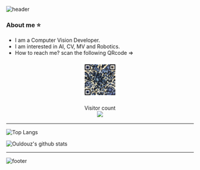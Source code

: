 ![header](https://capsule-render.vercel.app/api?type=waving&color=gradient&height=300&section=header&text=Hi%20I'm%20Ouldouz%20Pakpoour&fontSize=40)

### About me :star:
- I am a Computer Vision Developer.
- I am interested in AI, CV, MV and Robotics.
- How to reach me? scan the following QRcode =>

  
<p align="center">
<img src="qr4.png" alt="QRcode" width="100" height="100"/>


<p align="center"> 
  Visitor count<br>
  <img src="https://profile-counter.glitch.me/Ulduzpp/count.svg" />
</p>

---------------------------------------------------------------------------------------------------------------------------------

![Top Langs](https://github-readme-stats.vercel.app/api/top-langs/?username=Ulduzpp&layout=compact&theme=radical)


![Ouldouz's github stats](https://github-readme-stats.vercel.app/api?username=Ulduzpp&theme=radical)


---------------------------------------------------------------------------------------------------------------------------------





![footer](https://capsule-render.vercel.app/api?type=waving&color=gradient&height=120&section=footer)
 

